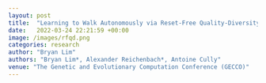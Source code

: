 ```yaml
---
layout: post
title:  "Learning to Walk Autonomously via Reset-Free Quality-Diversity"
date:   2022-03-24 22:21:59 +00:00
image: /images/rfqd.png
categories: research
author: "Bryan Lim"
authors: "Bryan Lim*, Alexander Reichenbach*, Antoine Cully"
venue: "The Genetic and Evolutionary Computation Conference (GECCO)" 
---
```

 
